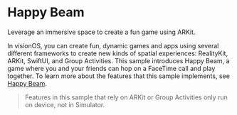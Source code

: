 # Happy Beam
Leverage an immersive space to create a fun game using ARKit.

In visionOS, you can create fun, dynamic games and apps using several different frameworks to create new kinds of spatial experiences: RealityKit, ARKit, SwiftUI, and Group Activities. This sample introduces Happy Beam, a game where you and your friends can hop on a FaceTime call and play together. To learn more about the features that this sample implements, see [Happy Beam](https://developer.apple.com/documentation/visionos/happybeam).

> Features in this sample that rely on ARKit or Group Activities only run on device, not in Simulator.